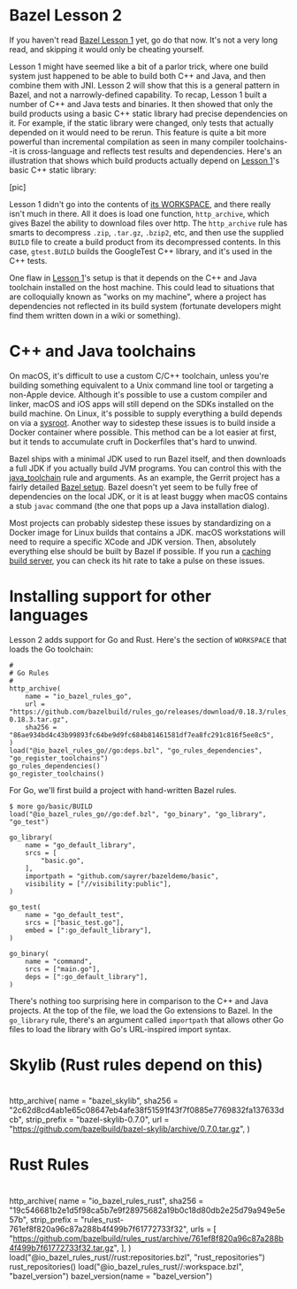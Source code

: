 # Bazel Lesson 2

If you haven't read [Bazel Lesson 1](https://github.com/sayrer/bazel-lesson-1) yet, go do that now. It's not a very long read, and skipping it would only be cheating yourself.

Lesson 1 might have seemed like a bit of a parlor trick, where one build system just happened to be able to build both C++ and Java, and then combine them with JNI. Lesson 2 will show that this is a general pattern in Bazel, and not a narrowly-defined capability. 
To recap, Lesson 1 built a number of C++ and Java tests and binaries. It then showed that only the build products using a basic C++ static library had precise dependencies on it. For example, if the static library were changed, only tests that actually depended on it would need to be rerun. This feature is quite a bit more powerful than incremental compilation as seen in many compiler toolchains--it is cross-language and reflects test results and dependencies. Here's an illustration that shows which build products actually depend on [Lesson 1](https://github.com/sayrer/bazel-lesson-1)'s basic C++ static library:

[pic]

Lesson 1 didn't go into the contents of [its WORKSPACE](https://github.com/sayrer/bazel-lesson-1/blob/master/WORKSPACE), and there really isn't much in there. All it does is load one function, `http_archive`, which gives Bazel the ability to download files over http. The `http_archive` rule has smarts to decompress `.zip`, `.tar.gz`, `.bzip2`, etc, and then use the supplied `BUILD` file to create a build product from its decompressed contents. In this case, `gtest.BUILD` builds the GoogleTest C++ library, and it's used in the C++ tests.

One flaw in [Lesson 1](https://github.com/sayrer/bazel-lesson-1)'s setup is that it depends on the C++ and Java toolchain installed on the host machine. This could lead to situations that are colloquially known as "works on my machine", where a project has dependencies not reflected in its build system (fortunate developers might find them written down in a wiki or something).

# C++ and Java toolchains

On macOS, it's difficult to use a custom C/C++ toolchain, unless you're building something equivalent to a Unix command line tool or targeting a non-Apple device. Although it's possible to use a custom compiler and linker, macOS and iOS apps will still depend on the SDKs installed on the build machine. On Linux, it's possible to supply everything a build depends on via a [sysroot](https://stackoverflow.com/questions/39920712/what-is-a-sysroot-exactly-and-how-do-i-create-one). Another way to sidestep these issues is to build inside a Docker container where possible. This method can be a lot easier at first, but it tends to accumulate cruft in Dockerfiles that's hard to unwind.

Bazel ships with a minimal JDK used to run Bazel itself, and then downloads a full JDK if you actually build JVM programs. You can control this with the [java_toolchain](https://docs.bazel.build/versions/master/be/java.html#java_toolchain) rule and arguments. As an example, the Gerrit project has a fairly detailed [Bazel setup](https://gerrit.googlesource.com/gerrit/+/master/Documentation/dev-bazel.txt). Bazel doesn't yet seem to be fully free of dependencies on the local JDK, or it is at least buggy when macOS contains a stub `javac` command (the one that pops up a Java installation dialog).

Most projects can probably sidestep these issues by standardizing on a Docker image for Linux builds that contains a JDK. macOS workstations will need to require a specific XCode and JDK version. Then, absolutely everything else should be built by Bazel if possible. If you run a [caching build server](https://docs.bazel.build/versions/master/remote-caching.html), you can check its hit rate to take a pulse on these issues.

# Installing support for other languages

Lesson 2 adds support for Go and Rust. Here's the section of `WORKSPACE` that loads the Go toolchain:

```
#
# Go Rules
#
http_archive(
    name = "io_bazel_rules_go",
    url = "https://github.com/bazelbuild/rules_go/releases/download/0.18.3/rules_go-0.18.3.tar.gz",
    sha256 = "86ae934bd4c43b99893fc64be9d9fc684b81461581df7ea8fc291c816f5ee8c5",
)
load("@io_bazel_rules_go//go:deps.bzl", "go_rules_dependencies", "go_register_toolchains")
go_rules_dependencies()
go_register_toolchains()
```

For Go, we'll first build a project with hand-written Bazel rules.

```
$ more go/basic/BUILD 
load("@io_bazel_rules_go//go:def.bzl", "go_binary", "go_library", "go_test")

go_library(
    name = "go_default_library",
    srcs = [
        "basic.go",
    ],
    importpath = "github.com/sayrer/bazeldemo/basic",
    visibility = ["//visibility:public"],
)

go_test(
    name = "go_default_test",
    srcs = ["basic_test.go"],
    embed = [":go_default_library"],
)

go_binary(
    name = "command",
    srcs = ["main.go"],
    deps = [":go_default_library"],
)
```

There's nothing too surprising here in comparison to the C++ and Java projects. At the top of the file, we load the Go extensions to Bazel. In the `go_library` rule, there's an argument called `importpath` that allows other Go files to load the library with Go's URL-inspired import syntax.

#
# Skylib (Rust rules depend on this)
#
http_archive(
    name = "bazel_skylib",
    sha256 = "2c62d8cd4ab1e65c08647eb4afe38f51591f43f7f0885e7769832fa137633dcb",
    strip_prefix = "bazel-skylib-0.7.0",
    url = "https://github.com/bazelbuild/bazel-skylib/archive/0.7.0.tar.gz",
)

#
# Rust Rules
#
http_archive(
   name = "io_bazel_rules_rust",
   sha256 = "19c546681b2e1d5f98ca5b7e9f28975682a19b0c18d80db2e25d79a949e5e57b",
   strip_prefix = "rules_rust-761ef8f820a96c87a288b4f499b7f61772733f32",
   urls = [
       "https://github.com/bazelbuild/rules_rust/archive/761ef8f820a96c87a288b4f499b7f61772733f32.tar.gz",
   ],
)
load("@io_bazel_rules_rust//rust:repositories.bzl", "rust_repositories")
rust_repositories()
load("@io_bazel_rules_rust//:workspace.bzl", "bazel_version")
bazel_version(name = "bazel_version")
```